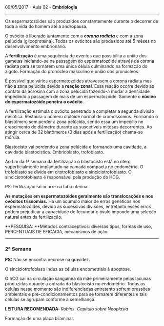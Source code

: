 09/05/2017 - Aula 02 - **Embriologia**

---

Os espermatozóides são produzidos constantemente durante o decorrer de toda a vida do homem até a andropausa.

O ovócito é liberado juntamente com a _**corona radiata**_ e com a zona pelúcida \(glicoproteína\). Todos os ovócitos são produzidos até 5 mêses no desenvolvimento embrionário.

A **fertilização** é uma sequência de eventos que possibilita a união dos gametas iniciando-se na passagem do espermatozóide através da corona radiata para se tornarem uma única célula culminando na formação do zigoto. Formação do pronúcleo masculino e união dos pronúcleos.

É possível que vários espermatozóides atravessem a corona radiata mas não a zona pelúcida devido a **reação zonal**. Essa reação ocorre devido ao contato da acrosina com a zona pelúcida fazendo-a mudar a densidade impedindo a passagem de mais de um espermatozóide. Somente o **núcleo do espermatozóide penetra o ovócito**.

A fertilização estimula o ovócito penetrado a completar a segunda divisão meiótica. Restaura o número diplóide normal de cromossomos. Formando o blastômero sem perder a zona pelúcida, sendo essa um impecílio no crescimento do diâmetro durante as suscetíveis mitoses decorrentes. Ao atingir cerca de 32 blatômeros \(3 dias após a fertilização\) chama-se mórula.

Blastocisto vai perdendo a zona pelúcida e formando uma cavidade, a cavidade blastocistica. Embrioblasto, trofoblasto.

Ao fim da 1ª semana da fertilização o blastocisto está no útero superficialmente implantado na camada compacta no endométrio. O trofoblasto se divide em citotrofoblasto e sinciciotrofoblasto. O sinciciotrofoblasto é responsável pela produção do HCG.

PS: fertilização só ocorre na tuba uterina.

**As mutações em espermatozóides geralmente são translocações e nos ovócitos trissomias.** Há um acumulo maior de erros genéticos nos espermatozóides, devido as sucessivas divisões, entretanto esses erros podem prejudicar a capacidade de fecundar o óvulo impondo uma seleção natural antes da fertilização.

**PESQUISA: **Métodos contraceptivos: diversos tipos, formas de uso, PERCENTUAIS DE EFICÁCIA, mecanismos de ação.

---

### 2ª Semana

**PS:** Não se encontra necrose na gravidez.

O sinciciotrofoblaso induz as células endometriais à apoptose.

O hCG cai na circulação sanguínea da mãe primeiramente pelas lacunas produzidas durante a entrada do blastocisto no endométrio. Todas as células nesse momento são indiferenciadas entretanto sofrem pressões ambientais e pre-condicionamentos para se tornarem diferentes e tais células se agrupam conforme a semelhança.

**LEITURA RECOMENDADA:** _Robins. Capítulo sobre Neoplasia_

Formação de uma placa bilaminar.

